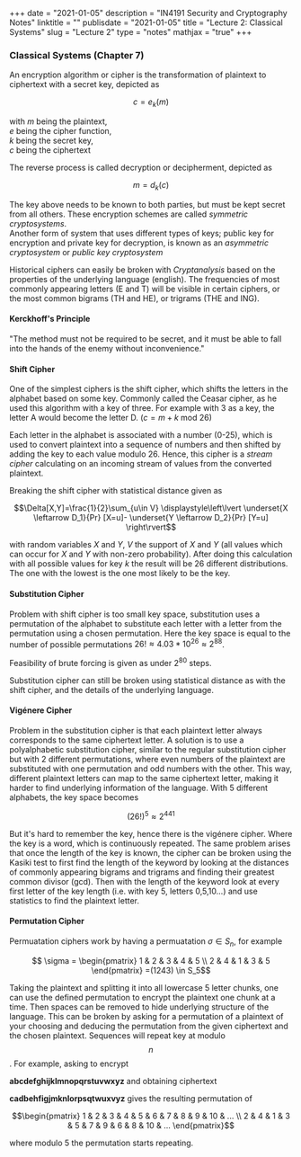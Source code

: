 +++
date = "2021-01-05"
description = "IN4191 Security and Cryptography Notes"
linktitle = ""
publisdate = "2021-01-05"
title = "Lecture 2: Classical Systems"
slug = "Lecture 2"
type = "notes"
mathjax = "true"
+++

### Classical Systems (Chapter 7)

An encryption algorithm or cipher is the transformation of plaintext to ciphertext with a secret key, depicted as

$$c=e_k(m)$$

with $m$ being the plaintext,  
$e$ being the cipher function,  
$k$ being the secret key,  
$c$ being the ciphertext

The reverse process is called decryption or decipherment, depicted as

$$m=d_k(c)$$

The key above needs to be known to both parties, but must be kept secret from all others. These encryption schemes are
called _symmetric cryptosystems_.  
Another form of system that uses different types of keys; public key for encryption and private key for decryption, is
known as an _asymmetric cryptosystem_ or _public key cryptosystem_

Historical ciphers can easily be broken with _Cryptanalysis_ based on the properties of the underlying language (english). The frequencies of
most commonly appearing letters (E and T) will be visible in certain ciphers, or the most common bigrams (TH and HE), or trigrams (THE and ING).

#### Kerckhoff's Principle

"The method must not be required to be secret, and it must be able to fall into the hands of the enemy without inconvenience."

#### Shift Cipher

One of the simplest ciphers is the shift cipher, which shifts the letters in the alphabet based on some key.
Commonly called the Ceasar cipher, as he used this algorithm with a key of three. For example with 3 as a key, the
letter A would become the letter D. ($c=m+k$ mod 26)

Each letter in the alphabet is associated with a number (0-25), which is used to convert plaintext into a sequence of
numbers and then shifted by adding the key to each value modulo 26. Hence, this cipher is a _stream cipher_ calculating
on an incoming stream of values from the converted plaintext.

Breaking the shift cipher with statistical distance given as

$$\Delta[X,Y]=\frac{1}{2}\sum_{u\in V} \displaystyle\left\lvert \underset{X \leftarrow D_1}{Pr} [X=u]-
\underset{Y \leftarrow D_2}{Pr} [Y=u] \right\rvert$$

with random variables $X$ and $Y$, $V$ the support of $X$ and $Y$ (all values which can occur for $X$ and
$Y$ with non-zero probability). After doing this calculation with all possible values for key $k$ the result will be
26 different distributions. The one with the lowest is the one most likely to be the key.

#### Substitution Cipher

Problem with shift cipher is too small key space, substitution uses a permutation of the alphabet to substitute each letter
with a letter from the permutation using a chosen permutation. Here the key space is equal to the number of possible
permutations $26!\approx 4.03*10^{26}\approx 2^{88}$.

Feasibility of brute forcing is given as under $2^{80}$ steps.

Substitution cipher can still be broken using statistical distance as with the shift cipher, and the details of the
underlying language.

#### Vigénere Cipher

Problem in the substitution cipher is that each plaintext letter always corresponds to the same ciphertext letter.
A solution is to use a polyalphabetic substitution cipher, similar to the regular substitution cipher but with 2 different
permutations, where even numbers of the plaintext are substituted with one permutation and odd numbers with the other.
This way, different plaintext letters can map to the same ciphertext letter, making it harder to find underlying
information of the language. With 5 different alphabets, the key space becomes

$$(26!)^5\approx2^{441}$$

But it's hard to remember the key, hence there is the vigénere cipher. Where the key is a word, which is continuously repeated.
The same problem arises that once the length of the key is known, the cipher can be broken using the Kasiki test to first
find the length of the keyword by looking at the distances of commonly appearing bigrams and trigrams and finding their
greatest common divisor (gcd). Then with the length of the keyword look at every first letter of the key length (i.e. with key 5, letters 0,5,10...)
and use statistics to find the plaintext letter.

#### Permutation Cipher

Permuatation ciphers work by having a permuatation $\sigma \in S_n$, for example

$$ \sigma =
\begin{pmatrix}
   1 & 2 & 3 & 4 & 5 \\
   2 & 4 & 1 & 3 & 5
\end{pmatrix}
=(1243) \in S_5$$

Taking the plaintext and splitting it into all lowercase 5 letter chunks, one can use the defined permutation to encrypt
the plaintext one chunk at a time. Then spaces can be removed to hide underlying structure of the language.
This can be broken by asking for a permutation of a plaintext of your choosing and deducing the permutation from the
given ciphertext and the chosen plaintext. Sequences will repeat key at modulo $$n$$. For example, asking to encrypt

**abcdefghijklmnopqrstuvwxyz** and obtaining ciphertext

**cadbehfigjmknlorpsqtwuxvyz** gives the resulting permutation of

$$\begin{pmatrix}
   1 & 2 & 3 & 4 & 5 & 6 & 7 & 8 & 9 & 10 & ... \\
   2 & 4 & 1 & 3 & 5 & 7 & 9 & 6 & 8 & 10 & ...
\end{pmatrix}$$

where modulo 5 the permutation starts repeating.
